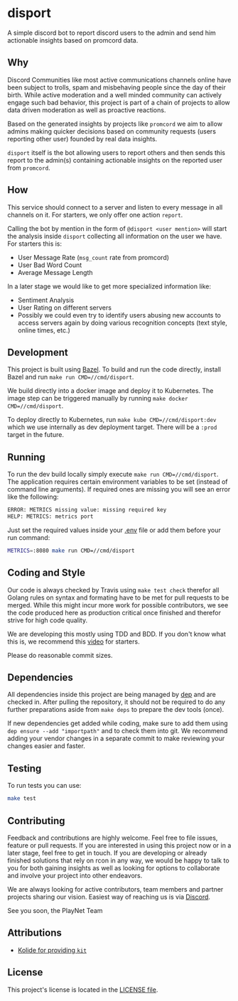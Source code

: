 # disport

A simple discord bot to report discord users to the admin and send him actionable insights based on promcord data.

## Why

Discord Communities like most active communications channels online have been subject to trolls, spam and misbehaving people since the day of their birth.
While active moderation and a well minded community can actively engage such bad behavior, this project is part of a chain of projects to allow data driven moderation as well as proactive reactions.

Based on the generated insights by projects like `promcord` we aim to allow admins making quicker decisions based on community requests (users reporting other user) founded by real data insights.

`disport` itself is the bot allowing users to report others and then sends this report to the admin(s) containing actionable insights on the reported user from `promcord`.

## How

This service should connect to a server and listen to every message in all channels on it.
For starters, we only offer one action `report`.

Calling the bot by mention in the form of `@disport <user mention>` will start the analysis inside `disport` collecting all information on the user we have. For starters this is:

* User Message Rate (`msg_count` rate from promcord)
* User Bad Word Count
* Average Message Length

In a later stage we would like to get more specialized information like:

* Sentiment Analysis
* User Rating on different servers
* Possibly we could even try to identify users abusing new accounts to access servers again by doing various recognition concepts (text style, online times, etc.)

## Development

This project is built using [Bazel](https://bazel.build).
To build and run the code directly, install Bazel and run `make run CMD=//cmd/disport`.

We build directly into a docker image and deploy it to Kubernetes.
The image step can be triggered manually by running `make docker CMD=//cmd/disport`.

To deploy directly to Kubernetes, run `make kube CMD=//cmd/disport:dev` which we use internally as dev deployment target.
There will be a `:prod` target in the future.

## Running

To run the dev build locally simply execute `make run CMD=//cmd/disport`.
The application requires certain environment variables to be set (instead of command line arguments).
If required ones are missing you will see an error like the following:

```bash
ERROR: METRICS missing value: missing required key 
HELP: METRICS: metrics port
```

Just set the required values inside your [.env](.env) file or add them before your run command:

```bash
METRICS=:8080 make run CMD=//cmd/disport
```

## Coding and Style

Our code is always checked by Travis using `make test check` therefor all Golang rules on syntax and formating have to be met for pull requests to be merged.
While this might incur more work for possible contributors, we see the code produced here as production critical once finished and therefor strive for high code quality.

We are developing this mostly using TDD and BDD. If you don't know what this is, we recommend this [video](https://www.youtube.com/watch?v=uFXfTXSSt4I) for starters.

Please do reasonable commit sizes.


## Dependencies
All dependencies inside this project are being managed by [dep](https://github.com/golang/dep) and are checked in.
After pulling the repository, it should not be required to do any further preparations aside from `make deps` to prepare the dev tools (once).

If new dependencies get added while coding, make sure to add them using `dep ensure --add "importpath"` and to check them into git.
We recommend adding your vendor changes in a separate commit to make reviewing your changes easier and faster.

## Testing
To run tests you can use:
```bash
make test
```

## Contributing

Feedback and contributions are highly welcome. Feel free to file issues, feature or pull requests.
If you are interested in using this project now or in a later stage, feel free to get in touch.
If you are developing or already finished solutions that rely on rcon in any way, we would be happy to talk to you for both gaining insights as well as looking for options to collaborate and involve your project into other endeavors.

We are always looking for active contributors, team members and partner projects sharing our vision.
Easiest way of reaching us is via [Discord](https://discord.gg/dWZkR6R).

See you soon,
the PlayNet Team

## Attributions

* [Kolide for providing `kit`](https://github.com/kolide/kit)

## License

This project's license is located in the [LICENSE file](LICENSE).